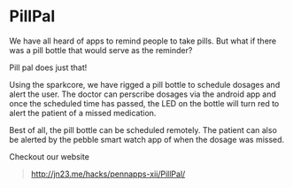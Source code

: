 # PillPal

We have all heard of apps to remind people to take pills. But what if there was a pill bottle that would serve as the reminder?

Pill pal does just that!

Using the sparkcore, we have rigged a pill bottle to schedule dosages and alert the user. The doctor can perscribe dosages via the android app and once the scheduled time has passed, the LED on the bottle will turn red to alert the patient of a missed medication.

Best of all, the pill bottle can be scheduled remotely. The patient can also be alerted by the pebble smart watch app of when the dosage was missed.

Checkout our website

>http://jn23.me/hacks/pennapps-xii/PillPal/
